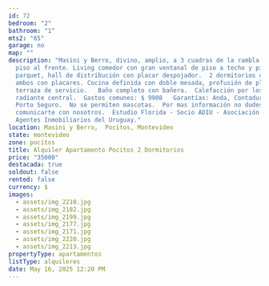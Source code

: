 ```yaml
---
id: 72
bedroom: "2"
bathroom: "1"
mts2: "65"
garage: no
map: ""
description: "Masini y Berro, divino, amplio, a 3 cuadras de la rambla.  Segundo
  piso al frente. Living comedor con gran ventanal de piso a techo y piso de
  parquet, hall de distribución con placar despojador.  2 dormitorios cómodos,
  ambos con placares. Cocina definida con doble mesada, profusión de placares y
  terraza de servicio.   Baño completo con bañera.  Calefacción por losa
  radiante central.  Gastos comunes: $ 9908   Garantías: Anda, Contaduría o
  Porto Seguro.  No se permiten mascotas.  Por mas información no dudes en
  comunicarte con nosotros.  Estudio Florida - Socio ADIU - Asociación de
  Agentes Inmobiliarios del Uruguay."
location: Masini y Berro,  Pocitos, Montevideo
state: montevideo
zone: pocitos
title: Alquiler Apartamento Pocitos 2 Dormitorios
price: "35000"
destacada: true
soldout: false
rented: false
currency: $
images:
  - assets/img_2210.jpg
  - assets/img_2182.jpg
  - assets/img_2199.jpg
  - assets/img_2177.jpg
  - assets/img_2171.jpg
  - assets/img_2220.jpg
  - assets/img_2213.jpg
propertyType: apartamentos
listType: alquileres
date: May 16, 2025 12:20 PM
---
```

